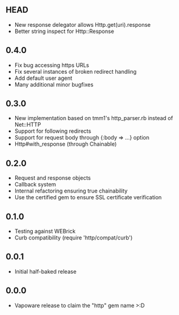 HEAD
----
* New response delegator allows Http.get(uri).response
* Better string inspect for Http::Response

0.4.0
-----
* Fix bug accessing https URLs
* Fix several instances of broken redirect handling
* Add default user agent
* Many additional minor bugfixes

0.3.0
-----
* New implementation based on tmm1's http_parser.rb instead of Net::HTTP
* Support for following redirects
* Support for request body through {:body => ...} option
* Http#with_response (through Chainable)

0.2.0
-----
* Request and response objects
* Callback system
* Internal refactoring ensuring true chainability
* Use the certified gem to ensure SSL certificate verification

0.1.0
-----
* Testing against WEBrick
* Curb compatibility (require 'http/compat/curb')

0.0.1
-----
* Initial half-baked release

0.0.0
-----
* Vapoware release to claim the "http" gem name >:D
